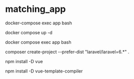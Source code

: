 # matching_app

docker-compose exec app bash

docker compose up -d

docker compose exec app bash

composer create-project --prefer-dist "laravel/laravel=6.*" .

npm install -D vue

npm install -D vue-template-compiler